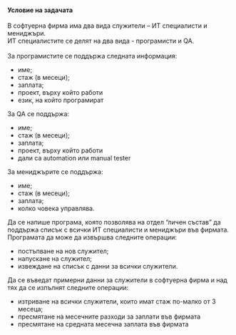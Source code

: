 #### Условие на задачата
В софтуерна фирма има два вида служители – ИТ специалисти и мениджъри. <br />
ИТ специалистите се делят на два вида - програмисти и QA.<br />
<br />
За програмистите се поддържа следната информация:
- име;
- стаж (в месеци);
- заплата;
- проект, върху който работи
- език, на който програмират

За QA се поддържа:
- име;
- стаж (в месеци);
- заплата;
- проект, върху който работи
- дали са automation или manual tester

За мениджърите се поддържа:
- име;
- стаж (в месеци);
- заплата;
- колко човека управлява.

Да се напише програма, която позволява на отдел “личен състав” да поддържа списък с всички ИТ специалисти и мениджъри във фирмата. Програмата да може да извършва следните операции:
- постъпване на нов служител;
- напускане на служител;
- извеждане на списък с данни за всички служители.

Да се въведат примерни данни за служители в софтуерна фирма и над тях да се изпълнят следните операции:
- изтриване на всички служители, които имат стаж по-малко от 3 месеца;
- пресмятане на месечните разходи за заплати във фирмата
- пресмятане на средната месечна заплата във фирмата
